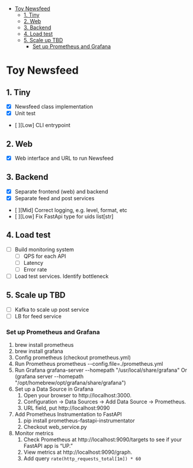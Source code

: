 - [Toy Newsfeed](#toy-newsfeed)
  - [1. Tiny](#1-tiny)
  - [2. Web](#2-web)
  - [3. Backend](#3-backend)
  - [4. Load test](#4-load-test)
  - [5. Scale up TBD](#5-scale-up-tbd)
    - [Set up Prometheus and Grafana](#set-up-prometheus-and-grafana)

# Toy Newsfeed

## 1. Tiny
- [x] Newsfeed class implementation
- [x] Unit test 
- [ ][Low] CLI entrypoint

## 2. Web
- [x] Web interface and URL to run Newsfeed

## 3. Backend
- [x] Separate frontend (web) and backend
- [x] Separate feed and post services
- [ ][Mid] Correct logging, e.g. level, format, etc
- [ ][Low] Fix FastApi type for uids list[str] 

## 4. Load test
- [ ] Build monitoring system
  - [ ] QPS for each API
  - [ ] Latency
  - [ ] Error rate
- [ ] Load test services. Identify bottleneck

## 5. Scale up TBD
- [ ] Kafka to scale up post service
- [ ] LB for feed service

### Set up Prometheus and Grafana
1. brew install prometheus
2. brew install grafana
3. Config prometheus (checkout prometheus.yml)
4. Run Prometheus
  prometheus --config.file=./prometheus.yml
5. Run Grafana
  grafana-server --homepath "/usr/local/share/grafana"
  Or (grafana server --homepath "/opt/homebrew/opt/grafana/share/grafana")
6. Set up a Data Source in Grafana
   1. Open your browser to http://localhost:3000.
   2. Configuration → Data Sources → Add Data Source → Prometheus.
   3. URL field, put http://localhost:9090
7. Add Prometheus Instrumentation to FastAPI
   1. pip install prometheus-fastapi-instrumentator
   2. Checkout web_service.py
8. Monitor metrics
   1. Check Prometheus at http://localhost:9090/targets to see if your FastAPI app is “UP.”
   2. View metrics at http://localhost:9090/graph.
   3. Add query `rate(http_requests_total[1m]) * 60`